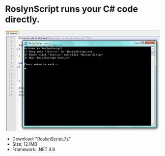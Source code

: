 # RoslynScript runs your C# code directly.
![preview](https://raw.githubusercontent.com/tommyinb/RoslynScript/master/RoslynScript/bin/preview1.png)
* Download: "[RoslynScript.7z](https://raw.githubusercontent.com/tommyinb/RoslynScript/master/RoslynScript/bin/RoslynScript.7z)"
* Size: 12.1MB
* Framework: .NET 4.6
